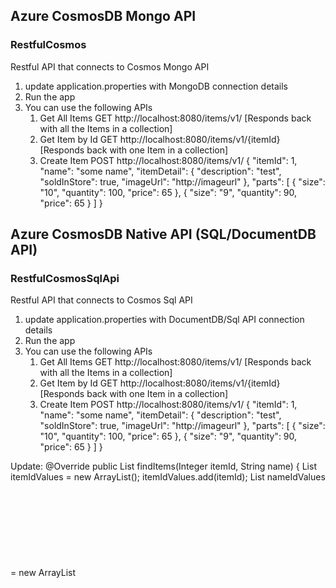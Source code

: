 ﻿## Azure CosmosDB Mongo API
### RestfulCosmos

Restful API that connects to Cosmos Mongo API

1. update application.properties with MongoDB connection details
2. Run the app
3. You can use the following APIs
    1. Get All Items
        GET http://localhost:8080/items/v1/ [Responds back with all the Items in a collection]
    2. Get Item by Id
        GET http://localhost:8080/items/v1/{itemId} [Responds back with one Item in a collection]
    3. Create Item
        POST http://localhost:8080/items/v1/
         {
        "itemId": 1,
        "name": "some name",
        "itemDetail": {
            "description": "test",
            "soldInStore": true,
            "imageUrl": "http://imageurl"
        },
        "parts": [
            {
                "size": "10",
                "quantity": 100,
                "price": 65
            },
            {
                "size": "9",
                "quantity": 90,
                "price": 65
            }
        ]
    }


## Azure CosmosDB Native API (SQL/DocumentDB API)
### RestfulCosmosSqlApi

Restful API that connects to Cosmos Sql API

1. update application.properties with DocumentDB/Sql API connection details
2. Run the app
3. You can use the following APIs
    1. Get All Items
        GET http://localhost:8080/items/v1/ [Responds back with all the Items in a collection]
    2. Get Item by Id
        GET http://localhost:8080/items/v1/{itemId} [Responds back with one Item in a collection]
    3. Create Item
        POST http://localhost:8080/items/v1/
         {
        "itemId": 1,
        "name": "some name",
        "itemDetail": {
            "description": "test",
            "soldInStore": true,
            "imageUrl": "http://imageurl"
        },
        "parts": [
            {
                "size": "10",
                "quantity": 100,
                "price": 65
            },
            {
                "size": "9",
                "quantity": 90,
                "price": 65
            }
        ]
    }

Update:
@Override
	public List<Item> findItems(Integer itemId, String name) {
		List<Object> itemIdValues = new ArrayList<Object>();
		itemIdValues.add(itemId);
		List<Object> nameIdValues = new ArrayList<Object>();
		nameIdValues.add(name);
		
		Criteria criteriaItemId = Criteria.getInstance(CriteriaType.IS_EQUAL, "itemId", itemIdValues);
		Criteria criteriaName = Criteria.getInstance(CriteriaType.IS_EQUAL, "name", nameIdValues);
		
		Criteria criteriaAnd = Criteria.getInstance(CriteriaType.AND, criteriaItemId, criteriaName);
		DocumentQuery query = new DocumentQuery(criteriaAnd);
		
		List<Item> items = documentDbTemplate.find(query, Item.class, "Items");
		return items;
	}